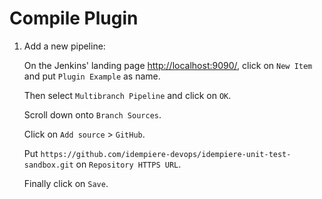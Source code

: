 # Compile Plugin

1. Add a new pipeline:

    On the Jenkins' landing page <http://localhost:9090/>, click on `New Item` and put `Plugin Example` as name.

    Then select `Multibranch Pipeline` and click on `OK`.

    Scroll down onto `Branch Sources`.

    Click on `Add source` > `GitHub`.

    Put `https://github.com/idempiere-devops/idempiere-unit-test-sandbox.git` on `Repository HTTPS URL`.

    Finally click on `Save`.
